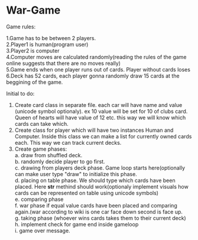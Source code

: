 # War-Game
Game rules:

1.Game has to be between 2 players.<br>
2.Player1 is human(program user)<br>
3.Player2 is computer<br>
4.Computer moves are calculated randomly(reading the rules of the game online suggests that there are no moves really)<br>
5.Game ends when one player runs out of cards. Player without cards loses<br>
6.Deck has 52 cards, each player gonna randomly draw 15 cards at the beggining of the game. <br>

Initial to do:

1. Create card class in separate file. each car will have name and value (unicode symbol optionaly). ex 10 value will be set for 10 of clubs card. Queen of hearts will have value of 12 etc. this way we will know which cards can take which.
2. Create class for player which will have two instances Human and Computer. Inside this class we can make a list for currently owned cards each. This way we can track current decks. 
3. Create game phases:<br> 
   a. draw from shuffled deck.<br>
   b. randomly decide player to go first.<br>
   c. drawing from players deck phase. Game loop starts here(optionally can make user type "draw" to initialize this         phase.<br>
   d. placing on table phase. We should type which cards have been placed. Here __str__ methind should work(optionaly        implement visuals how cards can be represented on table using unicode symbols)<br>
   e. comparing phase<br>
   f. war phase if equal value cards have been placed and comparing again.(war according to wiki is one car face down        second is face up.<br>
   g. taking phase (whoever wins cards takes them to their current deck)<br>
   h. implement check for game end inside gameloop<br>
   i. game over message.<br>
   
   
   
